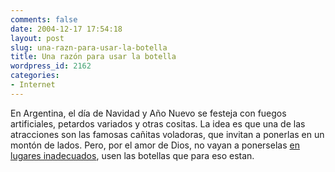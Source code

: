 ```yaml
---
comments: false
date: 2004-12-17 17:54:18
layout: post
slug: una-razn-para-usar-la-botella
title: Una razón para usar la botella
wordpress_id: 2162
categories:
- Internet
---
```


En Argentina, el día de Navidad y Año Nuevo se festeja con fuegos artificiales, petardos variados y otras cositas. La idea es que una de las atracciones son las famosas cañitas voladoras, que invitan a ponerlas en un montón de lados. Pero, por el amor de Dios, no vayan a ponerselas [en lugares inadecuados](http://7805.org/wp/index.php?p=170), usen las botellas que para eso estan.




 
